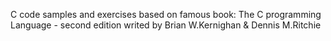 C code samples and exercises based on famous book:
The C programming Language - second edition
writed by Brian W.Kernighan & Dennis M.Ritchie
